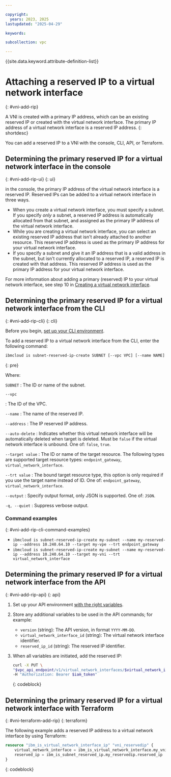 ```yaml
---

copyright:
  years: 2023, 2025
lastupdated: "2025-04-29"

keywords:

subcollection: vpc

---
```


{{site.data.keyword.attribute-definition-list}}

# Attaching a reserved IP to a virtual network interface
{: #vni-add-rip}

A VNI is created with a primary IP address, which can be an existing reserved IP or created with the virtual network interface. The primary IP address of a virtual network interface is a reserved IP address.
{: shortdesc}

You can add a reserved IP to a VNI with the console, CLI, API, or Terraform.


## Determining the primary reserved IP for a virtual network interface in the console
{: #vni-add-rip-ui}
{: ui}

in the console, the primary IP address of the virtual network interface is a reserved IP. Reserved IPs can be added to a virtual network interface in three ways.

* When you create a virtual network interface, you must specify a subnet. If you specify _only_ a subnet, a reserved IP address is automatically allocated from that subnet, and assigned as the primary IP address of the virtual network interface.
* While you are creating a virtual network interface, you can select an existing reserved IP address that isn't already attached to another resource. This reserved IP address is used as the primary IP address for your virtual network interface.
* If you specify a subnet and give it an IP address that is a valid address in the subnet, but isn't currently allocated to a reserved IP, a reserved IP is created with that address. This reserved IP address is used as the primary IP address for your virtual network interface.

For more information about adding a primary (reserved) IP to your virtual network interface, see step 10 in [Creating a virtual network interface](/docs/vpc?topic=vpc-vni-create&interface=ui).

## Determining the primary reserved IP for a virtual network interface from the CLI
{: #vni-add-rip-cli}
{: cli}

Before you begin, [set up your CLI environment](/docs/vpc?topic=vpc-set-up-environment&interface=cli).

To add a reserved IP to a virtual network interface from the CLI, enter the following command:

```sh
ibmcloud is subnet-reserved-ip-create SUBNET [--vpc VPC] [--name NAME] [--address ADDRESS] [--auto-delete true | false] [--target TARGET] [--trt endpoint_gateway | virtual_network_interface] [--output JSON] [-q, --quiet]
```
{: pre}

Where:

`SUBNET`
:   The ID or name of the subnet.

`--vpc`

:   The ID of the VPC.

`--name`
:  The name of the reserved IP.

`--address`
:   The IP reserved IP address.

`--auto-delete`
:   Indicates whether this virtual network interface will be automatically deleted when target is deleted. Must be `false` if the virtual network interface is unbound. One of: `false`, `true`.

`--target value`
:   The ID or name of the target resource. The following types are supported target resource types: `endpoint_gateway`, `virtual_network_interface`.

`--trt value`
:   The bound target resource type, this option is only required if you use the target name instead of ID. One of: `endpoint_gateway`, `virtual_network_interface`.

`--output`
:   Specify output format, only JSON is supported. One of: `JSON`.

`-q, --quiet`
:   Suppress verbose output.

### Command examples
{: #vni-add-rip-cli-command-examples}

* `ibmcloud is subnet-reserved-ip-create my-subnet --name my-reserved-ip --address 10.240.64.10 --target my-vpe --trt endpoint_gateway`
* `ibmcloud is subnet-reserved-ip-create my-subnet --name my-reserved-ip --address 10.240.64.10 --target my-vni --trt virtual_network_interface`

## Determining the primary reserved IP for a virtual network interface from the API
{: #vni-add-rip-api}
{: api}

1. Set up your API environment [with the right variables](/docs/vpc?topic=vpc-set-up-environment#api-prerequisites-setup).
1. Store any additional variables to be used in the API commands; for example:

    * `version` (string): The API version, in format `YYYY-MM-DD`.
    * `virtual_network_interface_id` (string): The virtual network interface identifier.
    * `reserved_ip_id` (string): The reserved IP identifier.

1. When all variables are initiated, add the reserved IP:

    ```sh
    curl -X PUT \
    "$vpc_api_endpoint/v1/virtual_network_interfaces/$virtual_network_interface_id/ips/$reserved_ip_id?version=$version&generation=2" \
    -H "Authorization: Bearer $iam_token"
    ```
    {: codeblock}

## Determining the primary reserved IP for a virtual network interface with Terraform
{: #vni-terraform-add-rip}
{: terraform}

The following example adds a reserved IP address to a virtual network interface by using Terraform:

```terraform
resource "ibm_is_virtual_network_interface_ip" "vni_reservedip" {
	virtual_network_interface = ibm_is_virtual_network_interface.my_vni.id
	reserved_ip = ibm_is_subnet_reserved_ip.my_reservedip.reserved_ip
}
```
{: codeblock}
